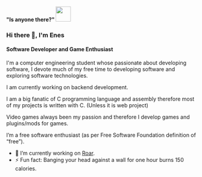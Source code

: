 #### "Is anyone there?" <img src="https://emojis.slackmojis.com/emojis/images/1460579133/354/doom_look.gif" width="40" height="40"/>

### Hi there 👋, I'm Enes
#### Software Developer and Game Enthusiast 
 
I'm a computer engineering student whose passionate about developing software, I devote much of my free time to developing software and exploring software technologies. 

I am currently working on backend development. 

I am a big fanatic of C programming language and assembly therefore most of my projects is written with C. (Unless it is web project)

Video games always been my passion and therefore I develop games and plugins/mods for games. 

I’m a free software enthusiast (as per Free Software Foundation definition of “free”). 
 
- 🔭 I’m currently working on [Roar](https://github.com/EnesEmreDemir/roar).
- ⚡ Fun fact: Banging your head against a wall for one hour burns 150 calories. 
